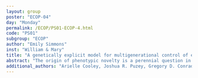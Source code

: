 ```yaml
---
layout: group
poster: "ECOP-04"
day: "Monday"
permalink: /ECOP/PS01-ECOP-4.html
code: "PS01"
subgroup: "ECOP"
author: "Emily Simmons"
inst: "William & Mary"
title: "A genetically explicit model for multigenerational control of emergent Turing patterns in hybrid Mimulus"
abstract: "The origin of phenotypic novelty is a perennial question in evolutionary genetics, as it is a fundamental aspect of both adaptive evolution and intergenerational phenotypic change. However, there are few studies of biological pattern formation that specifically address multigenerational aspects of inheritance and phenotypic novelty. For quantitative traits influenced by many segregating alleles, offspring phenotype is often intermediate to parental values. In other cases, offspring phenotype can be transgressive to parental values. For example, in the model organism Mimulus (monkeyflower), offspring of parents with solid-colored petals exhibit novel spotted petal phenotypes. Previous research in monkeyflowers has shown that a gene regulatory network subserves a Turing-type pattern formation mechanism (Ding et al., 2020). It is known that this gene regulatory network is controlled by a small number of loci. In this work we develop and analyze a hierarchical model of pattern formation, its underlying regulatory network, and the genetics of inheritance. The model gives insight into how non-patterned parent phenotype can yield phenotypically transgressive, patterned offspring. Using recombinant inbred lines, we hope to identify the mechanism that is responsible for the transgressive petal phenotypes that we observe in Mimulus."
additional_authors: "Arielle Cooley, Joshua R. Puzey, Gregory D. Conradi Smith"
---
```

